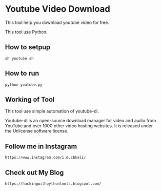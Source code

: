 # Youtube Video Download
This tool help you download youtube video for free.

This tool use Python.


## How to setpup

    sh youtube.sh
    
## How to run

    python youtube.py
    
    
## Working of Tool 

This tool use simple automation of youtube-dl.

Youtube-dl is an open-source download manager for video and audio from YouTube and over 1000 other video hosting websites. It is released under the Unlicense software license.

## Follow me in Instagram 
    
    https://www.instagram.com/i.m.cbkali/
    
## Check out My Blog 

    https://hackingwithpythontools.blogspot.com/
